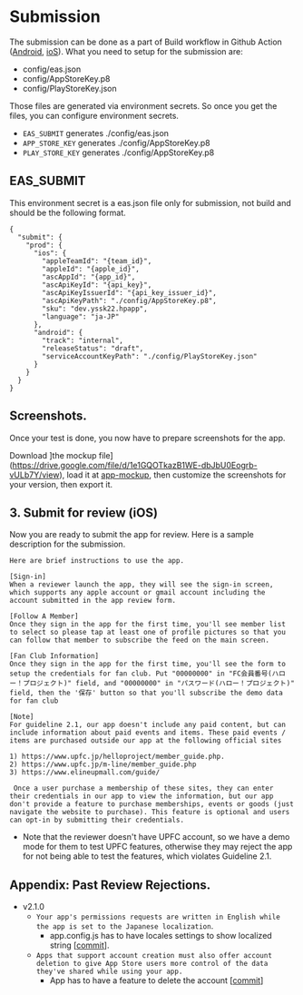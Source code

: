 # Submission

The submission can be done as a part of Build workflow in Github Action ([Android](https://github.com/yssk22/hpapp/actions/workflows/eas-build-android.yml), [ioS](https://github.com/yssk22/hpapp/actions/workflows/eas-build-ios.yml)). What you need to setup for the submission are:

- config/eas.json
- config/AppStoreKey.p8
- config/PlayStoreKey.json

Those files are generated via environment secrets. So once you get the files, you can configure environment secrets.

- `EAS_SUBMIT` generates ./config/eas.json
- `APP_STORE_KEY` generates ./config/AppStoreKey.p8
- `PLAY_STORE_KEY` generates ./config/AppStoreKey.p8

## EAS_SUBMIT

This environment secret is a eas.json file only for submission, not build and should be the following format.

```
{
  "submit": {
    "prod": {
      "ios": {
        "appleTeamId": "{team_id}",
        "appleId": "{apple_id}",
        "ascAppId": "{app_id}",
        "ascApiKeyId": "{api_key}",
        "ascApiKeyIssuerId": "{api_key_issuer_id}",
        "ascApiKeyPath": "./config/AppStoreKey.p8",
        "sku": "dev.yssk22.hpapp",
        "language": "ja-JP"
      },
      "android": {
        "track": "internal",
        "releaseStatus": "draft",
        "serviceAccountKeyPath": "./config/PlayStoreKey.json"
      }
    }
  }
}
```

## Screenshots.

Once your test is done, you now have to prepare screenshots for the app.

Download ]the mockup file](https://drive.google.com/file/d/1e1GQOTkazB1WE-dbJbU0Eogrb-vULb7Y/view), load it at [app-mockup](https://studio.app-mockup.com/), then customize the screenshots for your version, then export it.

## 3. Submit for review (iOS)

Now you are ready to submit the app for review. Here is a sample description for the submission.

```
Here are brief instructions to use the app.

[Sign-in]
When a reviewer launch the app, they will see the sign-in screen, which supports any apple account or gmail account including the account submitted in the app review form.

[Follow A Member]
Once they sign in the app for the first time, you'll see member list to select so please tap at least one of profile pictures so that you can follow that member to subscribe the feed on the main screen.

[Fan Club Information]
Once they sign in the app for the first time, you'll see the form to setup the credentials for fan club. Put "00000000" in "FC会員番号(ハロー！プロジェクト)" field, and "00000000" in "パスワード(ハロー！プロジェクト)" field, then the '保存' button so that you'll subscribe the demo data for fan club

[Note]
For guideline 2.1, our app doesn't include any paid content, but can include information about paid events and items. These paid events / items are purchased outside our app at the following official sites

1) https://www.upfc.jp/helloproject/member_guide.php.
2) https://www.upfc.jp/m-line/member_guide.php
3) https://www.elineupmall.com/guide/

 Once a user purchase a membership of these sites, they can enter their credentials in our app to view the information, but our app don't provide a feature to purchase memberships, events or goods (just navigate the website to purchase). This feature is optional and users can opt-in by submitting their credentials.
```

- Note that the reviewer doesn't have UPFC account, so we have a demo mode for them to test UPFC features, otherwise they may reject the app for not being able to test the features, which violates Guideline 2.1.

## Appendix: Past Review Rejections.

- v2.1.0
  - `Your app's permissions requests are written in English while the app is set to the Japanese localization`.
    - app.config.js has to have locales settings to show localized string [[commit](https://github.com/yssk22/hpapp/commit/57c8ade9b12811082357450be480f2ecfe61b7b5)].
  - `Apps that support account creation must also offer account deletion to give App Store users more control of the data they've shared while using your app.`
    - App has to have a feature to delete the account [[commit](https://github.com/yssk22/hpapp/commit/9e4d846a3dc4deed196c7982447e58e5dced1f5e)]
